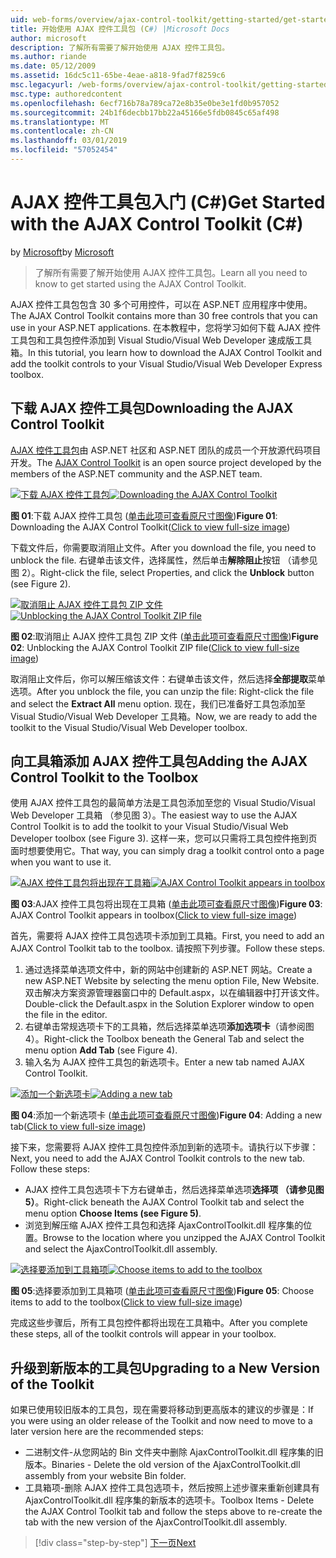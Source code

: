 ```yaml
---
uid: web-forms/overview/ajax-control-toolkit/getting-started/get-started-with-the-ajax-control-toolkit-cs
title: 开始使用 AJAX 控件工具包 (C#) |Microsoft Docs
author: microsoft
description: 了解所有需要了解开始使用 AJAX 控件工具包。
ms.author: riande
ms.date: 05/12/2009
ms.assetid: 16dc5c11-65be-4eae-a818-9fad7f8259c6
msc.legacyurl: /web-forms/overview/ajax-control-toolkit/getting-started/get-started-with-the-ajax-control-toolkit-cs
msc.type: authoredcontent
ms.openlocfilehash: 6ecf716b78a789ca72e8b35e0be3e1fd0b957052
ms.sourcegitcommit: 24b1f6decbb17bb22a45166e5fdb0845c65af498
ms.translationtype: MT
ms.contentlocale: zh-CN
ms.lasthandoff: 03/01/2019
ms.locfileid: "57052454"
---
```

<a name="get-started-with-the-ajax-control-toolkit-c"></a><span data-ttu-id="e18b6-103">AJAX 控件工具包入门 (C#)</span><span class="sxs-lookup"><span data-stu-id="e18b6-103">Get Started with the AJAX Control Toolkit (C#)</span></span>
====================
<span data-ttu-id="e18b6-104">by [Microsoft](https://github.com/microsoft)</span><span class="sxs-lookup"><span data-stu-id="e18b6-104">by [Microsoft](https://github.com/microsoft)</span></span>

> <span data-ttu-id="e18b6-105">了解所有需要了解开始使用 AJAX 控件工具包。</span><span class="sxs-lookup"><span data-stu-id="e18b6-105">Learn all you need to know to get started using the AJAX Control Toolkit.</span></span>


<span data-ttu-id="e18b6-106">AJAX 控件工具包包含 30 多个可用控件，可以在 ASP.NET 应用程序中使用。</span><span class="sxs-lookup"><span data-stu-id="e18b6-106">The AJAX Control Toolkit contains more than 30 free controls that you can use in your ASP.NET applications.</span></span> <span data-ttu-id="e18b6-107">在本教程中，您将学习如何下载 AJAX 控件工具包和工具包控件添加到 Visual Studio/Visual Web Developer 速成版工具箱。</span><span class="sxs-lookup"><span data-stu-id="e18b6-107">In this tutorial, you learn how to download the AJAX Control Toolkit and add the toolkit controls to your Visual Studio/Visual Web Developer Express toolbox.</span></span>

## <a name="downloading-the-ajax-control-toolkit"></a><span data-ttu-id="e18b6-108">下载 AJAX 控件工具包</span><span class="sxs-lookup"><span data-stu-id="e18b6-108">Downloading the AJAX Control Toolkit</span></span>

<span data-ttu-id="e18b6-109">[AJAX 控件工具包](http://devexpress.com/act)由 ASP.NET 社区和 ASP.NET 团队的成员一个开放源代码项目开发。</span><span class="sxs-lookup"><span data-stu-id="e18b6-109">The [AJAX Control Toolkit](http://devexpress.com/act) is an open source project developed by the members of the ASP.NET community and the ASP.NET team.</span></span> 


<span data-ttu-id="e18b6-110">[![下载 AJAX 控件工具包](get-started-with-the-ajax-control-toolkit-cs/_static/image1.jpg)](get-started-with-the-ajax-control-toolkit-cs/_static/image1.png)</span><span class="sxs-lookup"><span data-stu-id="e18b6-110">[![Downloading the AJAX Control Toolkit](get-started-with-the-ajax-control-toolkit-cs/_static/image1.jpg)](get-started-with-the-ajax-control-toolkit-cs/_static/image1.png)</span></span>

<span data-ttu-id="e18b6-111">**图 01**:下载 AJAX 控件工具包 ([单击此项可查看原尺寸图像](get-started-with-the-ajax-control-toolkit-cs/_static/image2.png))</span><span class="sxs-lookup"><span data-stu-id="e18b6-111">**Figure 01**: Downloading the AJAX Control Toolkit([Click to view full-size image](get-started-with-the-ajax-control-toolkit-cs/_static/image2.png))</span></span>


<span data-ttu-id="e18b6-112">下载文件后，你需要取消阻止文件。</span><span class="sxs-lookup"><span data-stu-id="e18b6-112">After you download the file, you need to unblock the file.</span></span> <span data-ttu-id="e18b6-113">右键单击该文件，选择属性，然后单击**解除阻止**按钮 （请参见图 2）。</span><span class="sxs-lookup"><span data-stu-id="e18b6-113">Right-click the file, select Properties, and click the **Unblock** button (see Figure 2).</span></span>


<span data-ttu-id="e18b6-114">[![取消阻止 AJAX 控件工具包 ZIP 文件](get-started-with-the-ajax-control-toolkit-cs/_static/image2.jpg)](get-started-with-the-ajax-control-toolkit-cs/_static/image3.png)</span><span class="sxs-lookup"><span data-stu-id="e18b6-114">[![Unblocking the AJAX Control Toolkit ZIP file](get-started-with-the-ajax-control-toolkit-cs/_static/image2.jpg)](get-started-with-the-ajax-control-toolkit-cs/_static/image3.png)</span></span>

<span data-ttu-id="e18b6-115">**图 02**:取消阻止 AJAX 控件工具包 ZIP 文件 ([单击此项可查看原尺寸图像](get-started-with-the-ajax-control-toolkit-cs/_static/image4.png))</span><span class="sxs-lookup"><span data-stu-id="e18b6-115">**Figure 02**: Unblocking the AJAX Control Toolkit ZIP file([Click to view full-size image](get-started-with-the-ajax-control-toolkit-cs/_static/image4.png))</span></span>


<span data-ttu-id="e18b6-116">取消阻止文件后，你可以解压缩该文件：右键单击该文件，然后选择**全部提取**菜单选项。</span><span class="sxs-lookup"><span data-stu-id="e18b6-116">After you unblock the file, you can unzip the file: Right-click the file and select the **Extract All** menu option.</span></span> <span data-ttu-id="e18b6-117">现在，我们已准备好工具包添加至 Visual Studio/Visual Web Developer 工具箱。</span><span class="sxs-lookup"><span data-stu-id="e18b6-117">Now, we are ready to add the toolkit to the Visual Studio/Visual Web Developer toolbox.</span></span>

## <a name="adding-the-ajax-control-toolkit-to-the-toolbox"></a><span data-ttu-id="e18b6-118">向工具箱添加 AJAX 控件工具包</span><span class="sxs-lookup"><span data-stu-id="e18b6-118">Adding the AJAX Control Toolkit to the Toolbox</span></span>

<span data-ttu-id="e18b6-119">使用 AJAX 控件工具包的最简单方法是工具包添加至您的 Visual Studio/Visual Web Developer 工具箱 （参见图 3）。</span><span class="sxs-lookup"><span data-stu-id="e18b6-119">The easiest way to use the AJAX Control Toolkit is to add the toolkit to your Visual Studio/Visual Web Developer toolbox (see Figure 3).</span></span> <span data-ttu-id="e18b6-120">这样一来，您可以只需将工具包控件拖到页面时想要使用它。</span><span class="sxs-lookup"><span data-stu-id="e18b6-120">That way, you can simply drag a toolkit control onto a page when you want to use it.</span></span>


<span data-ttu-id="e18b6-121">[![AJAX 控件工具包将出现在工具箱](get-started-with-the-ajax-control-toolkit-cs/_static/image3.jpg)](get-started-with-the-ajax-control-toolkit-cs/_static/image5.png)</span><span class="sxs-lookup"><span data-stu-id="e18b6-121">[![AJAX Control Toolkit appears in toolbox](get-started-with-the-ajax-control-toolkit-cs/_static/image3.jpg)](get-started-with-the-ajax-control-toolkit-cs/_static/image5.png)</span></span>

<span data-ttu-id="e18b6-122">**图 03**:AJAX 控件工具包将出现在工具箱 ([单击此项可查看原尺寸图像](get-started-with-the-ajax-control-toolkit-cs/_static/image6.png))</span><span class="sxs-lookup"><span data-stu-id="e18b6-122">**Figure 03**: AJAX Control Toolkit appears in toolbox([Click to view full-size image](get-started-with-the-ajax-control-toolkit-cs/_static/image6.png))</span></span>


<span data-ttu-id="e18b6-123">首先，需要将 AJAX 控件工具包选项卡添加到工具箱。</span><span class="sxs-lookup"><span data-stu-id="e18b6-123">First, you need to add an AJAX Control Toolkit tab to the toolbox.</span></span> <span data-ttu-id="e18b6-124">请按照下列步骤。</span><span class="sxs-lookup"><span data-stu-id="e18b6-124">Follow these steps.</span></span>

1. <span data-ttu-id="e18b6-125">通过选择菜单选项文件中，新的网站中创建新的 ASP.NET 网站。</span><span class="sxs-lookup"><span data-stu-id="e18b6-125">Create a new ASP.NET Website by selecting the menu option File, New Website.</span></span> <span data-ttu-id="e18b6-126">双击解决方案资源管理器窗口中的 Default.aspx，以在编辑器中打开该文件。</span><span class="sxs-lookup"><span data-stu-id="e18b6-126">Double-click the Default.aspx in the Solution Explorer window to open the file in the editor.</span></span>
2. <span data-ttu-id="e18b6-127">右键单击常规选项卡下的工具箱，然后选择菜单选项**添加选项卡**（请参阅图 4）。</span><span class="sxs-lookup"><span data-stu-id="e18b6-127">Right-click the Toolbox beneath the General Tab and select the menu option **Add Tab** (see Figure 4).</span></span>
3. <span data-ttu-id="e18b6-128">输入名为 AJAX 控件工具包的新选项卡。</span><span class="sxs-lookup"><span data-stu-id="e18b6-128">Enter a new tab named AJAX Control Toolkit.</span></span>


<span data-ttu-id="e18b6-129">[![添加一个新选项卡](get-started-with-the-ajax-control-toolkit-cs/_static/image4.jpg)](get-started-with-the-ajax-control-toolkit-cs/_static/image7.png)</span><span class="sxs-lookup"><span data-stu-id="e18b6-129">[![Adding a new tab](get-started-with-the-ajax-control-toolkit-cs/_static/image4.jpg)](get-started-with-the-ajax-control-toolkit-cs/_static/image7.png)</span></span>

<span data-ttu-id="e18b6-130">**图 04**:添加一个新选项卡 ([单击此项可查看原尺寸图像](get-started-with-the-ajax-control-toolkit-cs/_static/image8.png))</span><span class="sxs-lookup"><span data-stu-id="e18b6-130">**Figure 04**: Adding a new tab([Click to view full-size image](get-started-with-the-ajax-control-toolkit-cs/_static/image8.png))</span></span>


<span data-ttu-id="e18b6-131">接下来，您需要将 AJAX 控件工具包控件添加到新的选项卡。请执行以下步骤：</span><span class="sxs-lookup"><span data-stu-id="e18b6-131">Next, you need to add the AJAX Control Toolkit controls to the new tab. Follow these steps:</span></span>

- <span data-ttu-id="e18b6-132">AJAX 控件工具包选项卡下方右键单击，然后选择菜单选项**选择项 （请参见图 5）**。</span><span class="sxs-lookup"><span data-stu-id="e18b6-132">Right-click beneath the AJAX Control Toolkit tab and select the menu option **Choose Items (see Figure 5)**.</span></span>
- <span data-ttu-id="e18b6-133">浏览到解压缩 AJAX 控件工具包和选择 AjaxControlToolkit.dll 程序集的位置。</span><span class="sxs-lookup"><span data-stu-id="e18b6-133">Browse to the location where you unzipped the AJAX Control Toolkit and select the AjaxControlToolkit.dll assembly.</span></span>


<span data-ttu-id="e18b6-134">[![选择要添加到工具箱项](get-started-with-the-ajax-control-toolkit-cs/_static/image5.jpg)](get-started-with-the-ajax-control-toolkit-cs/_static/image9.png)</span><span class="sxs-lookup"><span data-stu-id="e18b6-134">[![Choose items to add to the toolbox](get-started-with-the-ajax-control-toolkit-cs/_static/image5.jpg)](get-started-with-the-ajax-control-toolkit-cs/_static/image9.png)</span></span>

<span data-ttu-id="e18b6-135">**图 05**:选择要添加到工具箱项 ([单击此项可查看原尺寸图像](get-started-with-the-ajax-control-toolkit-cs/_static/image10.png))</span><span class="sxs-lookup"><span data-stu-id="e18b6-135">**Figure 05**: Choose items to add to the toolbox([Click to view full-size image](get-started-with-the-ajax-control-toolkit-cs/_static/image10.png))</span></span>


<span data-ttu-id="e18b6-136">完成这些步骤后，所有工具包控件都将出现在工具箱中。</span><span class="sxs-lookup"><span data-stu-id="e18b6-136">After you complete these steps, all of the toolkit controls will appear in your toolbox.</span></span>

## <a name="upgrading-to-a-new-version-of-the-toolkit"></a><span data-ttu-id="e18b6-137">升级到新版本的工具包</span><span class="sxs-lookup"><span data-stu-id="e18b6-137">Upgrading to a New Version of the Toolkit</span></span>

<span data-ttu-id="e18b6-138">如果已使用较旧版本的工具包，现在需要将移动到更高版本的建议的步骤是：</span><span class="sxs-lookup"><span data-stu-id="e18b6-138">If you were using an older release of the Toolkit and now need to move to a later version here are the recommended steps:</span></span>

- <span data-ttu-id="e18b6-139">二进制文件-从您网站的 Bin 文件夹中删除 AjaxControlToolkit.dll 程序集的旧版本。</span><span class="sxs-lookup"><span data-stu-id="e18b6-139">Binaries - Delete the old version of the AjaxControlToolkit.dll assembly from your website Bin folder.</span></span>
- <span data-ttu-id="e18b6-140">工具箱项-删除 AJAX 控件工具包选项卡，然后按照上述步骤来重新创建具有 AjaxControlToolkit.dll 程序集的新版本的选项卡。</span><span class="sxs-lookup"><span data-stu-id="e18b6-140">Toolbox Items - Delete the AJAX Control Toolkit tab and follow the steps above to re-create the tab with the new version of the AjaxControlToolkit.dll assembly.</span></span>

> [!div class="step-by-step"]
> [<span data-ttu-id="e18b6-141">下一页</span><span class="sxs-lookup"><span data-stu-id="e18b6-141">Next</span></span>](using-ajax-control-toolkit-controls-and-control-extenders-cs.md)
